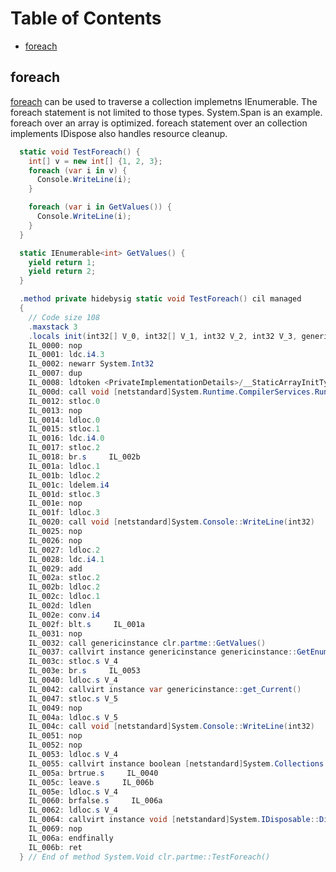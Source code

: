 Table of Contents
=================

* [foreach](#foreach)

foreach
-------

[foreach](https://docs.microsoft.com/en-us/dotnet/csharp/language-reference/keywords/foreach-in) can be used to traverse a collection implemetns IEnumerable. The foreach statement is not limited to those types. System.Span<T> is an example.
foreach over an array is optimized.
foreach statement over an collection implements IDispose also handles resource cleanup.

```csharp
  static void TestForeach() {
    int[] v = new int[] {1, 2, 3};
    foreach (var i in v) {
      Console.WriteLine(i);
    }

    foreach (var i in GetValues()) {
      Console.WriteLine(i);
    }
  }

  static IEnumerable<int> GetValues() {
    yield return 1;
    yield return 2;
  }

  .method private hidebysig static void TestForeach() cil managed
  {
    // Code size 108
    .maxstack 3
    .locals init(int32[] V_0, int32[] V_1, int32 V_2, int32 V_3, genericinstance V_4, int32 V_5)
    IL_0000: nop
    IL_0001: ldc.i4.3
    IL_0002: newarr System.Int32
    IL_0007: dup
    IL_0008: ldtoken <PrivateImplementationDetails>/__StaticArrayInitTypeSize=12 <PrivateImplementationDetails>::E429CCA3F703A39CC5954A6572FEC9086135B34E
    IL_000d: call void [netstandard]System.Runtime.CompilerServices.RuntimeHelpers::InitializeArray([netstandard]System.Array, [netstandard]System.RuntimeFieldHandle)
    IL_0012: stloc.0
    IL_0013: nop
    IL_0014: ldloc.0
    IL_0015: stloc.1
    IL_0016: ldc.i4.0
    IL_0017: stloc.2
    IL_0018: br.s     IL_002b
    IL_001a: ldloc.1
    IL_001b: ldloc.2
    IL_001c: ldelem.i4
    IL_001d: stloc.3
    IL_001e: nop
    IL_001f: ldloc.3
    IL_0020: call void [netstandard]System.Console::WriteLine(int32)
    IL_0025: nop
    IL_0026: nop
    IL_0027: ldloc.2
    IL_0028: ldc.i4.1
    IL_0029: add
    IL_002a: stloc.2
    IL_002b: ldloc.2
    IL_002c: ldloc.1
    IL_002d: ldlen
    IL_002e: conv.i4
    IL_002f: blt.s     IL_001a
    IL_0031: nop
    IL_0032: call genericinstance clr.partme::GetValues()
    IL_0037: callvirt instance genericinstance genericinstance::GetEnumerator()
    IL_003c: stloc.s V_4
    IL_003e: br.s     IL_0053
    IL_0040: ldloc.s V_4
    IL_0042: callvirt instance var genericinstance::get_Current()
    IL_0047: stloc.s V_5
    IL_0049: nop
    IL_004a: ldloc.s V_5
    IL_004c: call void [netstandard]System.Console::WriteLine(int32)
    IL_0051: nop
    IL_0052: nop
    IL_0053: ldloc.s V_4
    IL_0055: callvirt instance boolean [netstandard]System.Collections.IEnumerator::MoveNext()
    IL_005a: brtrue.s     IL_0040
    IL_005c: leave.s     IL_006b
    IL_005e: ldloc.s V_4
    IL_0060: brfalse.s     IL_006a
    IL_0062: ldloc.s V_4
    IL_0064: callvirt instance void [netstandard]System.IDisposable::Dispose()
    IL_0069: nop
    IL_006a: endfinally
    IL_006b: ret
  } // End of method System.Void clr.partme::TestForeach()
```